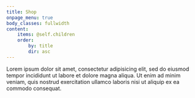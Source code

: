 ```yaml
---
title: Shop
onpage_menu: true
body_classes: fullwidth
content:
    items: @self.children
    order:
        by: title
        dir: asc
---
```


Lorem ipsum dolor sit amet, consectetur adipisicing elit, sed do eiusmod
tempor incididunt ut labore et dolore magna aliqua. Ut enim ad minim veniam,
quis nostrud exercitation ullamco laboris nisi ut aliquip ex ea commodo
consequat.
